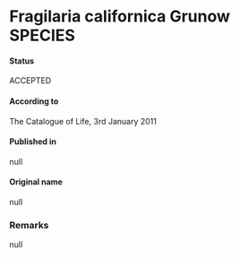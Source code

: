 Fragilaria californica Grunow SPECIES
=======

#### Status
ACCEPTED

#### According to
The Catalogue of Life, 3rd January 2011

#### Published in
null

#### Original name
null

### Remarks
null